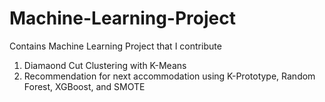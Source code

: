 # Machine-Learning-Project

Contains Machine Learning Project that I contribute 
1. Diamaond Cut Clustering with K-Means
2. Recommendation for next accommodation using K-Prototype, Random Forest, XGBoost, and SMOTE
